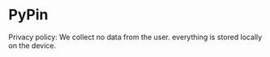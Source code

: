 # PyPin
Privacy policy:
We collect no data from the user. everything is stored locally on the device.